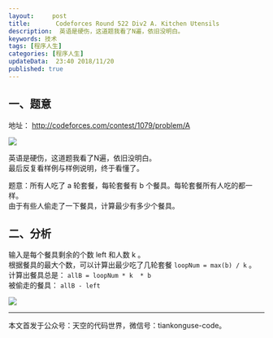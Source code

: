 ```yaml
---   
layout:     post  
title:       Codeforces Round 522 Div2 A. Kitchen Utensils 
description:  英语是硬伤，这道题我看了N遍，依旧没明白。  
keywords: 技术 
tags: [程序人生]  
categories: [程序人生]  
updateData:  23:40 2018/11/20   
published: true   
---  
```


 


## 一、题意

地址： http://codeforces.com/contest/1079/problem/A  

![](//res2018.tiankonguse.com/images/2018/11/cf-422-div2-pro-a.png)    

英语是硬伤，这道题我看了N遍，依旧没明白。  
最后反复看样例与样例说明，终于看懂了。  


题意：所有人吃了 a 轮套餐，每轮套餐有 b 个餐具。每轮套餐所有人吃的都一样。    
由于有些人偷走了一下餐具，计算最少有多少个餐具。  

## 二、分析


输入是每个餐具剩余的个数 left 和人数 k 。  
根据餐具的最大个数，可以计算出最少吃了几轮套餐 `loopNum = max(b) / k` 。  
计算出餐具总是： `allB = loopNum * k  * b`  
被偷走的餐具：  `allB - left`  

![](//res2018.tiankonguse.com/images/2018/11/cf-422-div2-a.png) 



---


本文首发于公众号：天空的代码世界，微信号：tiankonguse-code。  


